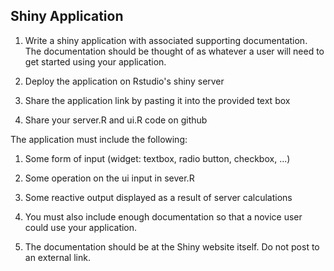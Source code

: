 ## Shiny Application

1) Write a shiny application with associated supporting documentation. The documentation should be thought of as whatever a user will need to get started using your application.

2) Deploy the application on Rstudio's shiny server

3) Share the application link by pasting it into the provided text box

4) Share your server.R and ui.R code on github

The application must include the following:

1) Some form of input (widget: textbox, radio button, checkbox, ...)

2) Some operation on the ui input in sever.R

3) Some reactive output displayed as a result of server calculations

4) You must also include enough documentation so that a novice user could use your application.

5) The documentation should be at the Shiny website itself. Do not post to an external link.

